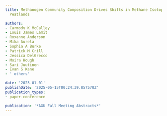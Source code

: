 ```yaml
---
title: Methanogen Community Composition Drives Shifts in Methane Isotopes Across High-Latitude
  Peatlands

authors:
- Carmody K McCalley
- Louis James Lamit
- Roxanne Anderson
- Mika Aurela
- Sophia A Burke
- Patrick M Crill
- Jessica DelGrecco
- Moira Hough
- Sari Juutinen
- Evan S Kane
- ' others'

date: '2023-01-01'
publishDate: '2025-05-15T00:24:39.857570Z'
publication_types:
- paper-conference

publication: '*AGU Fall Meeting Abstracts*'
---
```

